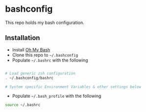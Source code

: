# bashconfig

This repo holds my bash configuration.

## Installation
- Install [Oh My Bash](https://ohmybash.nntoan.com/)
- Clone this repo to `~/.bashconfig`
- Populate `~/.bashrc` with the following

```sh

# Load generic zsh configuration
. ~/.bashconfig/bashrc

# System specific Environment Variables & other settings below

```

- Populate `~/.bash_profile` with the following

```sh
source ~/.bashrc
```